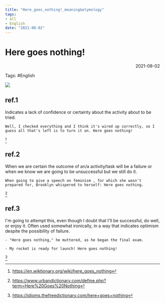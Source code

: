 ```yaml
---
title: "Here_goes_nothing!_meaning&etymology"
tags:
- all
- English
date: "2021-08-02"
---
```

# Here goes nothing!

<div align="right"> 2021-08-02</div>

Tags: #English 

![](notes/2021/2021.7/assets/img_2022-10-15.gif)

## ref.1
Indicates a lack of confidence or certainty about the activity about to be tried.

    Well, I checked everything and I think it's wired up correctly, so I guess all that's left is to turn it on. Here goes nothing!
[^1]
## ref.2
When we are certain the outcome of an/a activity/task will be a failure or when we know we are going to be unsuccessful but we still do it.

	When going to give a speech on feminism , for which she wasn't prepared for, Brooklyn whispered to herself: Here goes nothing.
[^2]

## ref.3
I'm going to attempt this, even though I doubt that I'll be successful, do well, or enjoy it. Often used somewhat ironically, in a way that indicates optimism despite the possibility of failure. 

	- "Here goes nothing," he muttered, as he began the final exam. 
	
	- My rocket is ready for launch! Here goes nothing!
[^3]

[^1]: https://en.wiktionary.org/wiki/here_goes_nothing
[^2]: https://www.urbandictionary.com/define.php?term=Here%20Goes%20Nothing
[^3]: https://idioms.thefreedictionary.com/here+goes+nothing